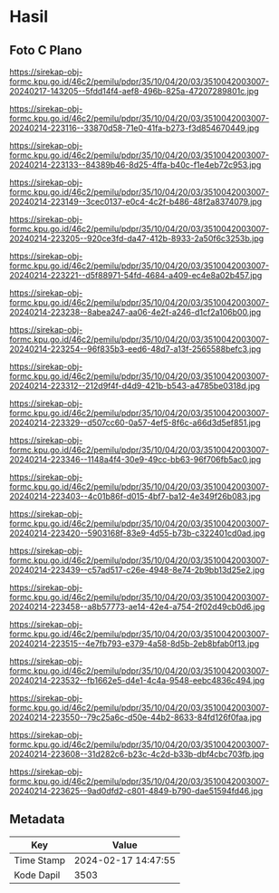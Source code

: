 # Hasil

## Foto C Plano

https://sirekap-obj-formc.kpu.go.id/46c2/pemilu/pdpr/35/10/04/20/03/3510042003007-20240217-143205--5fdd14f4-aef8-496b-825a-47207289801c.jpg

https://sirekap-obj-formc.kpu.go.id/46c2/pemilu/pdpr/35/10/04/20/03/3510042003007-20240214-223116--33870d58-71e0-41fa-b273-f3d854670449.jpg

https://sirekap-obj-formc.kpu.go.id/46c2/pemilu/pdpr/35/10/04/20/03/3510042003007-20240214-223133--84389b46-8d25-4ffa-b40c-f1e4eb72c953.jpg

https://sirekap-obj-formc.kpu.go.id/46c2/pemilu/pdpr/35/10/04/20/03/3510042003007-20240214-223149--3cec0137-e0c4-4c2f-b486-48f2a8374079.jpg

https://sirekap-obj-formc.kpu.go.id/46c2/pemilu/pdpr/35/10/04/20/03/3510042003007-20240214-223205--920ce3fd-da47-412b-8933-2a50f6c3253b.jpg

https://sirekap-obj-formc.kpu.go.id/46c2/pemilu/pdpr/35/10/04/20/03/3510042003007-20240214-223221--d5f88971-54fd-4684-a409-ec4e8a02b457.jpg

https://sirekap-obj-formc.kpu.go.id/46c2/pemilu/pdpr/35/10/04/20/03/3510042003007-20240214-223238--8abea247-aa06-4e2f-a246-d1cf2a106b00.jpg

https://sirekap-obj-formc.kpu.go.id/46c2/pemilu/pdpr/35/10/04/20/03/3510042003007-20240214-223254--96f835b3-eed6-48d7-a13f-2565588befc3.jpg

https://sirekap-obj-formc.kpu.go.id/46c2/pemilu/pdpr/35/10/04/20/03/3510042003007-20240214-223312--212d9f4f-d4d9-421b-b543-a4785be0318d.jpg

https://sirekap-obj-formc.kpu.go.id/46c2/pemilu/pdpr/35/10/04/20/03/3510042003007-20240214-223329--d507cc60-0a57-4ef5-8f6c-a66d3d5ef851.jpg

https://sirekap-obj-formc.kpu.go.id/46c2/pemilu/pdpr/35/10/04/20/03/3510042003007-20240214-223346--1148a4f4-30e9-49cc-bb63-96f706fb5ac0.jpg

https://sirekap-obj-formc.kpu.go.id/46c2/pemilu/pdpr/35/10/04/20/03/3510042003007-20240214-223403--4c01b86f-d015-4bf7-ba12-4e349f26b083.jpg

https://sirekap-obj-formc.kpu.go.id/46c2/pemilu/pdpr/35/10/04/20/03/3510042003007-20240214-223420--5903168f-83e9-4d55-b73b-c322401cd0ad.jpg

https://sirekap-obj-formc.kpu.go.id/46c2/pemilu/pdpr/35/10/04/20/03/3510042003007-20240214-223439--c57ad517-c26e-4948-8e74-2b9bb13d25e2.jpg

https://sirekap-obj-formc.kpu.go.id/46c2/pemilu/pdpr/35/10/04/20/03/3510042003007-20240214-223458--a8b57773-ae14-42e4-a754-2f02d49cb0d6.jpg

https://sirekap-obj-formc.kpu.go.id/46c2/pemilu/pdpr/35/10/04/20/03/3510042003007-20240214-223515--4e7fb793-e379-4a58-8d5b-2eb8bfab0f13.jpg

https://sirekap-obj-formc.kpu.go.id/46c2/pemilu/pdpr/35/10/04/20/03/3510042003007-20240214-223532--fb1662e5-d4e1-4c4a-9548-eebc4836c494.jpg

https://sirekap-obj-formc.kpu.go.id/46c2/pemilu/pdpr/35/10/04/20/03/3510042003007-20240214-223550--79c25a6c-d50e-44b2-8633-84fd126f0faa.jpg

https://sirekap-obj-formc.kpu.go.id/46c2/pemilu/pdpr/35/10/04/20/03/3510042003007-20240214-223608--31d282c6-b23c-4c2d-b33b-dbf4cbc703fb.jpg

https://sirekap-obj-formc.kpu.go.id/46c2/pemilu/pdpr/35/10/04/20/03/3510042003007-20240214-223625--9ad0dfd2-c801-4849-b790-dae51594fd46.jpg


## Metadata

| Key        | Value               |
| ---------- | ------------------- |
| Time Stamp | 2024-02-17 14:47:55 |
| Kode Dapil | 3503                |




